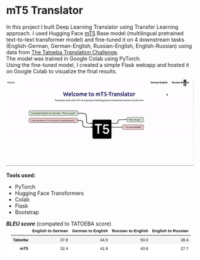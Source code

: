 # mT5 Translator
In this project I built Deep Learning Translator using Transfer Learning approach. I used Hugging Face [mT5](https://huggingface.co/transformers/model_doc/mt5.html) Base model (multilingual pretrained text-to-text transformer model) and fine-tuned it on 4 downstream tasks (English-German, German-English, Russian-English, English-Russian) using data from
[The Tatoeba Translation Challenge](https://github.com/Helsinki-NLP/Tatoeba-Challenge). 
<br/>
The model was trained in Google Colab using PyTorch.
<br/>
Using the fine-tuned model, I created a simple Flask webapp and hosted it on Google Colab to visualize  the final results.

![](website.gif)

**Tools used:**
* PyTorch
* Hugging Face Transformers
* Colab
* Flask 
* Bootstrap

***BLEU score*** (compated to TATOEBA score)
![](results.png)
